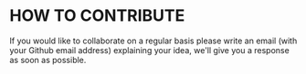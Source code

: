 # HOW TO CONTRIBUTE
If you would like to collaborate on a regular basis please write an email (with
your Github email address) explaining your idea, we'll give you a response as
soon as possible.